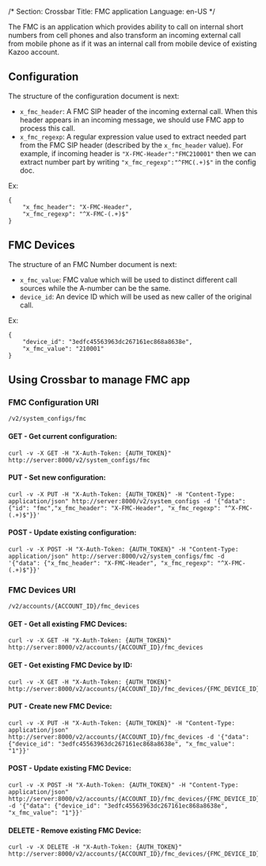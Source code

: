 /*
Section: Crossbar
Title: FMC application
Language: en-US
*/

The FMC is an application which provides ability to call on internal short numbers from cell phones and also transform an incoming external call from mobile phone as if it was an internal call from mobile device of existing Kazoo account.

## Configuration

The structure of the configuration document is next:

* `x_fmc_header`: A FMC SIP header of the incoming external call. When this header appears in an incoming message, we should use FMC app to process this call.
* `x_fmc_regexp`: A regular expression value used to extract needed part from the FMC SIP header (described by the `x_fmc_header` value). For example, if incoming header is `"X-FMC-Header":"FMC210001"` then we can extract number part by writing `"x_fmc_regexp":"^FMC(.+)$"` in the config doc.

Ex:
```
{
    "x_fmc_header": "X-FMC-Header",
    "x_fmc_regexp": "^X-FMC-(.+)$"
}
```

## FMC Devices

The structure of an FMC Number document is next:

* `x_fmc_value`: FMC value which will be used to distinct different call sources while the A-number can be the same.
* `device_id`: An device ID which will be used as new caller of the original call.

Ex:
```
{
    "device_id": "3edfc45563963dc267161ec868a8638e",
    "x_fmc_value": "210001"
}
```

## Using Crossbar to manage FMC app

### FMC Configuration URI

`/v2/system_configs/fmc`

#### GET - Get current configuration:

    curl -v -X GET -H "X-Auth-Token: {AUTH_TOKEN}" http://server:8000/v2/system_configs/fmc

#### PUT - Set new configuration:

    curl -v -X PUT -H "X-Auth-Token: {AUTH_TOKEN}" -H "Content-Type: application/json" http://server:8000/v2/system_configs -d '{"data": {"id": "fmc","x_fmc_header": "X-FMC-Header", "x_fmc_regexp": "^X-FMC-(.+)$"}}'

#### POST - Update existing configuration:

    curl -v -X POST -H "X-Auth-Token: {AUTH_TOKEN}" -H "Content-Type: application/json" http://server:8000/v2/system_configs/fmc -d '{"data": {"x_fmc_header": "X-FMC-Header", "x_fmc_regexp": "^X-FMC-(.+)$"}}'

### FMC Devices URI

`/v2/accounts/{ACCOUNT_ID}/fmc_devices`

#### GET - Get all existing FMC Devices:

    curl -v -X GET -H "X-Auth-Token: {AUTH_TOKEN}" http://server:8000/v2/accounts/{ACCOUNT_ID}/fmc_devices

#### GET - Get existing FMC Device by ID:

    curl -v -X GET -H "X-Auth-Token: {AUTH_TOKEN}" http://server:8000/v2/accounts/{ACCOUNT_ID}/fmc_devices/{FMC_DEVICE_ID}

#### PUT - Create new FMC Device:

    curl -v -X PUT -H "X-Auth-Token: {AUTH_TOKEN}" -H "Content-Type: application/json" http://server:8000/v2/accounts/{ACCOUNT_ID}/fmc_devices -d '{"data": {"device_id": "3edfc45563963dc267161ec868a8638e", "x_fmc_value": "1"}}'

#### POST - Update existing FMC Device:

    curl -v -X POST -H "X-Auth-Token: {AUTH_TOKEN}" -H "Content-Type: application/json" http://server:8000/v2/accounts/{ACCOUNT_ID}/fmc_devices/{FMC_DEVICE_ID} -d '{"data": {"device_id": "3edfc45563963dc267161ec868a8638e", "x_fmc_value": "1"}}'

#### DELETE - Remove existing FMC Device:

    curl -v -X DELETE -H "X-Auth-Token: {AUTH_TOKEN}" http://server:8000/v2/accounts/{ACCOUNT_ID}/fmc_devices/{FMC_DEVICE_ID}
